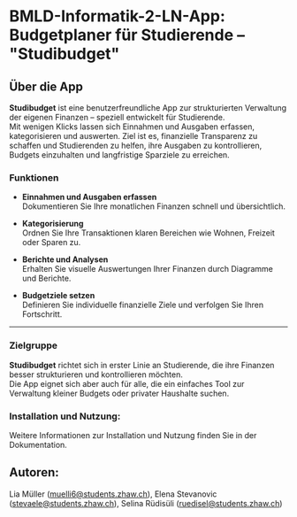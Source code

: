 # BMLD-Informatik-2-LN-App: Budgetplaner für Studierende – "Studibudget"

## Über die App

**Studibudget** ist eine benutzerfreundliche App zur strukturierten Verwaltung der eigenen Finanzen – speziell entwickelt für Studierende.  
Mit wenigen Klicks lassen sich Einnahmen und Ausgaben erfassen, kategorisieren und auswerten. Ziel ist es, finanzielle Transparenz zu schaffen und Studierenden zu helfen, ihre Ausgaben zu kontrollieren, Budgets einzuhalten und langfristige Sparziele zu erreichen.

### Funktionen

- **Einnahmen und Ausgaben erfassen**  
  Dokumentieren Sie Ihre monatlichen Finanzen schnell und übersichtlich.

- **Kategorisierung**  
  Ordnen Sie Ihre Transaktionen klaren Bereichen wie Wohnen, Freizeit oder Sparen zu.

- **Berichte und Analysen**  
  Erhalten Sie visuelle Auswertungen Ihrer Finanzen durch Diagramme und Berichte.

- **Budgetziele setzen**  
  Definieren Sie individuelle finanzielle Ziele und verfolgen Sie Ihren Fortschritt.

---

### Zielgruppe

**Studibudget** richtet sich in erster Linie an Studierende, die ihre Finanzen besser strukturieren und kontrollieren möchten.  
Die App eignet sich aber auch für alle, die ein einfaches Tool zur Verwaltung kleiner Budgets oder privater Haushalte suchen.

### Installation und Nutzung:
Weitere Informationen zur Installation und Nutzung finden Sie in der Dokumentation.

## Autoren:
Lia Müller (muelli6@students.zhaw.ch), Elena Stevanovic (stevaele@students.zhaw.ch), Selina Rüdisüli (ruedisel@students.zhaw.ch)
